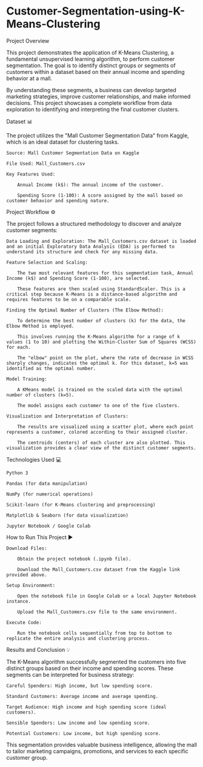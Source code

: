 # Customer-Segmentation-using-K-Means-Clustering
Project Overview

This project demonstrates the application of K-Means Clustering, a fundamental unsupervised learning algorithm, to perform customer segmentation. The goal is to identify distinct groups or segments of customers within a dataset based on their annual income and spending behavior at a mall.

By understanding these segments, a business can develop targeted marketing strategies, improve customer relationships, and make informed decisions. This project showcases a complete workflow from data exploration to identifying and interpreting the final customer clusters.

Dataset 📊

The project utilizes the "Mall Customer Segmentation Data" from Kaggle, which is an ideal dataset for clustering tasks.

    Source: Mall Customer Segmentation Data on Kaggle

    File Used: Mall_Customers.csv

    Key Features Used:

        Annual Income (k$): The annual income of the customer.

        Spending Score (1-100): A score assigned by the mall based on customer behavior and spending nature.

Project Workflow ⚙️

The project follows a structured methodology to discover and analyze customer segments:

    Data Loading and Exploration: The Mall_Customers.csv dataset is loaded and an initial Exploratory Data Analysis (EDA) is performed to understand its structure and check for any missing data.

    Feature Selection and Scaling:

        The two most relevant features for this segmentation task, Annual Income (k$) and Spending Score (1-100), are selected.

        These features are then scaled using StandardScaler. This is a critical step because K-Means is a distance-based algorithm and requires features to be on a comparable scale.

    Finding the Optimal Number of Clusters (The Elbow Method):

        To determine the best number of clusters (k) for the data, the Elbow Method is employed.

        This involves running the K-Means algorithm for a range of k values (1 to 10) and plotting the Within-Cluster Sum of Squares (WCSS) for each.

        The "elbow" point on the plot, where the rate of decrease in WCSS sharply changes, indicates the optimal k. For this dataset, k=5 was identified as the optimal number.

    Model Training:

        A KMeans model is trained on the scaled data with the optimal number of clusters (k=5).

        The model assigns each customer to one of the five clusters.

    Visualization and Interpretation of Clusters:

        The results are visualized using a scatter plot, where each point represents a customer, colored according to their assigned cluster.

        The centroids (centers) of each cluster are also plotted. This visualization provides a clear view of the distinct customer segments.

Technologies Used 💻

    Python 3

    Pandas (for data manipulation)

    NumPy (for numerical operations)

    Scikit-learn (for K-Means clustering and preprocessing)

    Matplotlib & Seaborn (for data visualization)

    Jupyter Notebook / Google Colab

How to Run This Project ▶️

    Download Files:

        Obtain the project notebook (.ipynb file).

        Download the Mall_Customers.csv dataset from the Kaggle link provided above.

    Setup Environment:

        Open the notebook file in Google Colab or a local Jupyter Notebook instance.

        Upload the Mall_Customers.csv file to the same environment.

    Execute Code:

        Run the notebook cells sequentially from top to bottom to replicate the entire analysis and clustering process.

Results and Conclusion 💡

The K-Means algorithm successfully segmented the customers into five distinct groups based on their income and spending scores. These segments can be interpreted for business strategy:

    Careful Spenders: High income, but low spending score.

    Standard Customers: Average income and average spending.

    Target Audience: High income and high spending score (ideal customers).

    Sensible Spenders: Low income and low spending score.

    Potential Customers: Low income, but high spending score.

This segmentation provides valuable business intelligence, allowing the mall to tailor marketing campaigns, promotions, and services to each specific customer group.
